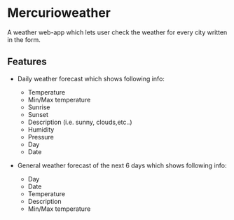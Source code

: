 # Mercurioweather

A weather web-app which lets user check the weather for every city written in the form.

## Features

* Daily weather forecast which shows following info:
  * Temperature
  * Min/Max temperature
  * Sunrise
  * Sunset
  * Description (i.e. sunny, clouds,etc..)
  * Humidity
  * Pressure
  * Day
  * Date

* General weather forecast of the next 6 days which shows following info:
  * Day
  * Date
  * Temperature
  * Description
  * Min/Max temperature
